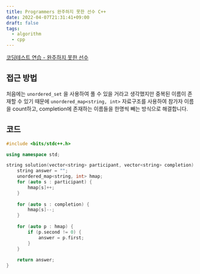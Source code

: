 ```yaml
---
title: Programmers 완주하지 못한 선수 C++
date: 2022-04-07T21:31:41+09:00
draft: false
tags:
  - algorithm
  - cpp
---
```

<!--more-->
[코딩테스트 연습 - 완주하지 못한 선수](https://programmers.co.kr/learn/courses/30/lessons/42576)

## 접근 방법

처음에는 `unordered_set` 을 사용하여 풀 수 있을 거라고 생각했지만 중복된 이름이 존재할 수 있기 때문에 `unordered_map<string, int>` 자료구조를 사용하여 참가자 이름을 count하고, completion에 존재하는 이름들을 한명씩 빼는 방식으로 해결합니다.

## 코드

```cpp
#include <bits/stdc++.h>

using namespace std;

string solution(vector<string> participant, vector<string> completion) {
    string answer = "";
    unordered_map<string, int> hmap;
    for (auto s : participant) {
        hmap[s]++;
    }
    
    for (auto s : completion) {
        hmap[s]--;
    }
    
    for (auto p : hmap) {
        if (p.second != 0) {
            answer = p.first;
        }
    }
    
    return answer;
}
```